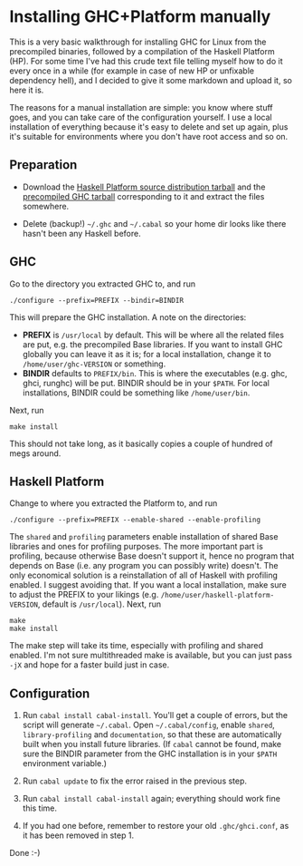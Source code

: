 Installing GHC+Platform manually
================================

This is a very basic walkthrough for installing GHC for Linux from the precompiled binaries, followed by a compilation of the Haskell Platform (HP). For some time I've had this crude text file telling myself how to do it every once in a while (for example in case of new HP or unfixable dependency hell), and I decided to give it some markdown and upload it, so here it is.

The reasons for a manual installation are simple: you know where stuff goes, and you can take care of the configuration yourself. I use a local installation of everything because it's easy to delete and set up again, plus it's suitable for environments where you don't have root access and so on.




Preparation
-----------

- Download the [Haskell Platform source distribution tarball][platform.tar] and the [precompiled GHC tarball][ghc.tar] corresponding to it and extract the files somewhere.

- Delete (backup!) `~/.ghc` and `~/.cabal` so your home dir looks like there hasn't been any Haskell before.

[ghc.tar]: http://www.haskell.org/ghc/download
[platform.tar]: http://www.haskell.org/platform/linux.html





GHC
---

Go to the directory you extracted GHC to, and run

    ./configure --prefix=PREFIX --bindir=BINDIR

This will prepare the GHC installation. A note on the directories:

- **PREFIX** is `/usr/local` by default. This will be where all the related files are put, e.g. the precompiled Base libraries. If you want to install GHC globally you can leave it as it is; for a local installation, change it to `/home/user/ghc-VERSION` or something.
- **BINDIR** defaults to `PREFIX/bin`. This is where the executables (e.g. ghc, ghci, runghc) will be put. BINDIR should be in your `$PATH`. For local installations, BINDIR could be something like `/home/user/bin`.

Next, run

    make install

This should not take long, as it basically copies a couple of hundred of megs around.





Haskell Platform
----------------

Change to where you extracted the Platform to, and run

    ./configure --prefix=PREFIX --enable-shared --enable-profiling

The `shared` and `profiling` parameters enable installation of shared Base libraries and ones for profiling purposes. The more important part is profiling, because otherwise Base doesn't support it, hence no program that depends on Base (i.e. any program you can possibly write) doesn't. The only economical solution is a reinstallation of all of Haskell with profiling enabled. I suggest avoiding that. If you want a local installation, make sure to adjust the PREFIX to your likings (e.g. `/home/user/haskell-platform-VERSION`, default is `/usr/local`). Next, run

    make
    make install

The make step will take its time, especially with profiling and shared enabled. I'm not sure multithreaded make is available, but you can just pass `-jX` and hope for a faster build just in case.



Configuration
-------------

1. Run `cabal install cabal-install`. You'll get a couple of errors, but the script will generate `~/.cabal`. Open `~/.cabal/config`, enable `shared`, `library-profiling` and `documentation`, so that these are automatically built when you install future libraries. (If `cabal` cannot be found, make sure the BINDIR parameter from the GHC installation is in your `$PATH` environment variable.)

2. Run `cabal update` to fix the error raised in the previous step.

3. Run `cabal install cabal-install` again; everything should work fine this time.

4. If you had one before, remember to restore your old `.ghc/ghci.conf`, as it has been removed in step 1.

Done :-)